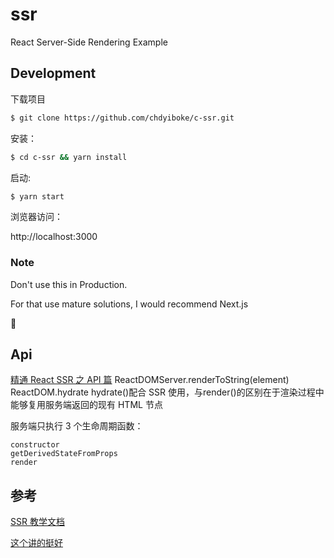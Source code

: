 # ssr
React Server-Side Rendering Example

## Development

下载项目
```bash
$ git clone https://github.com/chdyiboke/c-ssr.git
```
安装：
```bash
$ cd c-ssr && yarn install
```

启动:

```bash
$ yarn start
```
浏览器访问： 

http://localhost:3000

### Note
Don't use this in Production. 

For that use mature solutions, I would recommend Next.js

🥳

## Api
[精通 React SSR 之 API 篇](https://juejin.cn/post/6896637837895008263#heading-6)
ReactDOMServer.renderToString(element)  
ReactDOM.hydrate
hydrate()配合 SSR 使用，与render()的区别在于渲染过程中能够复用服务端返回的现有 HTML 节点  


服务端只执行 3 个生命周期函数：
```
constructor
getDerivedStateFromProps
render
```

## 参考

[SSR 教学文档](https://www.freecodecamp.org/news/server-side-rendering-your-react-app-in-three-simple-steps-7a82b95db82e/)  

[这个讲的挺好](https://juejin.cn/post/6844903784078901262)